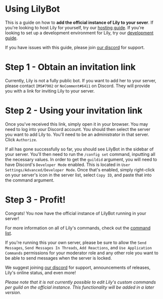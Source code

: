 # Using LilyBot

This is a guide on how to **add the official instance of Lily to your sever**.
If you're looking to host Lily for yourself,
try our [hosting guide](https://github.com/IrisShaders/LilyBot/blob/main/docs/hosting-guide.md).
If you're looking to set up a development environment for Lily,
try our [development guide](https://github.com/IrisShaders/LilyBot/blob/main/docs/development-guide.md).

If you have issues with this guide, please join [our discord](https://discord.gg/hy2329fcTZ) for support.

# Step 1 - Obtain an invitation link
Currently, Lily is not a fully public bot.
If you want to add her to your server, please contact `IMS#7902` or `NoComment#6411` on Discord.
They will provide you with a link for inviting Lily to your server.

# Step 2 - Using your invitation link
Once you've received this link, simply open it in your browser. You may need to log into your Discord account.
You should then select the server you want to add Lily to. You'll need to be an administrator in that server.
Click `Authorize`.

If all has gone successfully so far, you should see LilyBot in the sidebar of your server.
You'll then need to run the `/config set` command, inputting all the necessary values.
In order to get the `guildid` argument, you will need to have Discord's `Developer Mode` enabled.
This is located in `User Settings/Advanced/Developer Mode`.
Once that's enabled, simply right-click on your server's icon in the server list, select `Copy ID`,
and paste that into the command argument.

# Step 3 - Profit!
Congrats! You now have the official instance of LilyBot running in your server!

For more information on all of Lily's commands,
check out the [command list](https://github.com/IrisShaders/LilyBot/blob/main/docs/commands.md).

If you're running this your own server, please be sure to allow the `Send Messages`, `Send Messages In Threads`,
`Add Reactions`, and `Use Application Commands` permissions for your moderator role and any other role you want to be
able to send messages when the server is locked.

We suggest joining [our discord](https://discord.gg/hy2329fcTZ)
for support, announcements of releases, Lily's online status, and even more!

*Please note that it is not currently possible to edit Lily's custom commands per guild on the official instance.
This functionality will be added in a later version.*
